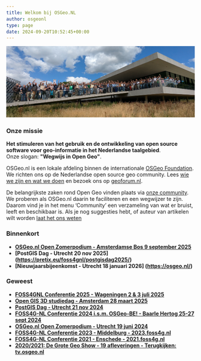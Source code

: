 ```yaml
---
title: Welkom bij OSGeo.NL
author: osgeonl
type: page
date: 2024-09-20T10:52:45+00:00
---
```


![](/photos/2025/groepsfoto_2025.jpg)

### Onze missie

**Het stimuleren van het gebruik en de ontwikkeling van 
open source software voor geo-informatie in het Nederlandse taalgebied**.  
Onze slogan: **"Wegwijs in Open Geo"**.

OSGeo.nl is een lokale afdeling binnen de internationale [OSGeo Foundation](https://osgeo.org). We richten ons op de Nederlandse open source geo community. 
Lees [wie we zijn en wat we doen](/0_community/about/) en bezoek ons op [geoforum.nl](https://geoforum.nl/tag/osgeonl).

De belangrijkste zaken rond Open Geo vinden plaats via [onze community](/0_community/about/).
We proberen als OSGeo.nl daarin te faciliteren en een wegwijzer te zijn. 
Daarom vind je in het menu &#8216;Community&#8217; een verzameling van wat er 
bruist, leeft en beschikbaar is. Als je nog suggesties hebt, 
of auteur van artikelen wilt worden [laat het ons weten][1]

### Binnenkort
* **[OSGeo.nl Open Zomerpodium - Amsterdamse Bos 9 september 2025](https://www.meetup.com/osgeonl/events/310079241/)** 
* **[PostGIS Dag - Utrecht 20 nov 2025] (https://pretix.eu/foss4gnl/postgisdag2025/)**
* **[Nieuwjaarsbijeenkomst - Utrecht 18 januari 2026] (https://osgeo.nl/)**

### Geweest

* **[FOSS4GNL Conferentie 2025 - Wageningen 2 & 3 juli 2025](https://foss4g.nl)** 
* **[Open GIS 3D studiedag - Amsterdam 28 maart 2025](https://talks.osgeo.org/open-gis-3d-studiedag-2025)**  
* **[PostGIS Dag - Utrecht 21 nov 2024](https://postgisdag.nl)** 
* **[FOSS4G-NL Conferentie 2024 i.s.m. OSGeo-BE! - Baarle Hertog 25-27 sept 2024](https://foss4g.nl)**
* **[OSGeo.nl Open Zomerpodium - Utrecht 19 juni 2024](https://www.meetup.com/osgeonl/events/301222258/)** 
* **[FOSS4G-NL Conferentie 2023 - Middelburg - 2023.foss4g.nl](https://2023.foss4g.nl)** 
* **[FOSS4G-NL Conferentie 2021 - Enschede - 2021.foss4g.nl](https://2021.foss4g.nl)**
* **[2020/2021: De Grote Geo Show - 19 afleveringen - Terugkijken: tv.osgeo.nl](https://tv.osgeo.nl)**

[1]: mailto:bestuur@osgeo.nl "bestuur@osgeo.nl"
